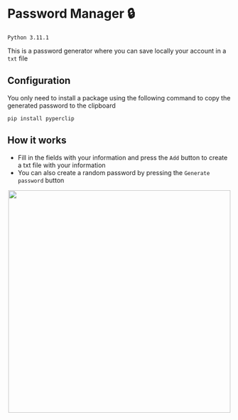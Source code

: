 # Password Manager 🔒
`Python 3.11.1`

This is a password generator where you can save locally your account in a `txt` file

## Configuration
You only need to install a package using the following command to copy the generated password to the clipboard

`pip install pyperclip`

## How it works
- Fill in the fields with your information and press the `Add` button to create a txt file with your information
- You can also create a random password by pressing the `Generate password` button

<p align="center">
  <img src="https://user-images.githubusercontent.com/89556233/232234957-b572fe05-7e6f-4bbc-b5d1-7a5942a48ffd.gif" width="500" height="500" style="text-align:center;">
</p>
